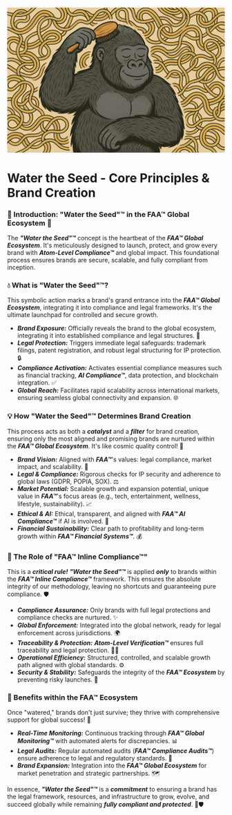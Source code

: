 ![Noodle_juice_gorilla_comb](Noodle_juice_gorilla_comb.png)
 
# Water the Seed - Core Principles & Brand Creation

### 🌱 Introduction: "Water the Seed"™ in the FAA™ Global Ecosystem 🚀

The ***"Water the Seed"™*** concept is the heartbeat of the ***FAA™ Global Ecosystem***. It's meticulously designed to launch, protect, and grow every brand with ***Atom-Level Compliance™*** and global impact. This foundational process ensures brands are secure, scalable, and fully compliant from inception.

### 💧 What is "Water the Seed"™?

This symbolic action marks a brand's grand entrance into the ***FAA™ Global Ecosystem***, integrating it into compliance and legal frameworks. It's the ultimate launchpad for controlled and secure growth.

* ***Brand Exposure:*** Officially reveals the brand to the global ecosystem, integrating it into established compliance and legal structures. 🌟
* ***Legal Protection:*** Triggers immediate legal safeguards: trademark filings, patent registration, and robust legal structuring for IP protection. 🔒
* ***Compliance Activation:*** Activates essential compliance measures such as financial tracking, ***AI Compliance™***, data protection, and blockchain integration. ✅
* ***Global Reach:*** Facilitates rapid scalability across international markets, ensuring seamless global connectivity and expansion. 🌐

### 💡 How "Water the Seed"™ Determines Brand Creation

This process acts as both a ***catalyst*** and a ***filter*** for brand creation, ensuring only the most aligned and promising brands are nurtured within the ***FAA™ Global Ecosystem***. It's like cosmic quality control! 🌌

* ***Brand Vision:*** Aligned with ***FAA™***'s values: legal compliance, market impact, and scalability. 🎯
* ***Legal & Compliance:*** Rigorous checks for IP security and adherence to global laws (GDPR, POPIA, SOX). ⚖️
* ***Market Potential:*** Scalable growth and expansion potential, unique value in ***FAA™***'s focus areas (e.g., tech, entertainment, wellness, lifestyle, sustainability). 📈
* ***Ethical & AI:*** Ethical, transparent, and aligned with ***FAA™ AI Compliance™*** if AI is involved. 🤖
* ***Financial Sustainability:*** Clear path to profitability and long-term growth within ***FAA™ Financial Systems™***. 💰

### 🔑 The Role of "FAA™ Inline Compliance™"

This is a ***critical rule!*** ***"Water the Seed"™*** is applied ***only*** to brands within the ***FAA™ Inline Compliance™*** framework. This ensures the absolute integrity of our methodology, leaving no shortcuts and guaranteeing pure compliance. 🛡️

* ***Compliance Assurance:*** Only brands with full legal protections and compliance checks are nurtured. ✨
* ***Global Enforcement:*** Integrated into the global network, ready for legal enforcement across jurisdictions. 🌍
* ***Traceability & Protection:*** ***Atom-Level Verification™*** ensures full traceability and legal protection. 🕵️‍♂️
* ***Operational Efficiency:*** Structured, controlled, and scalable growth path aligned with global standards. ⚙️
* ***Security & Stability:*** Safeguards the integrity of the ***FAA™ Ecosystem*** by preventing risky launches. 🔐

### 🌟 Benefits within the FAA™ Ecosystem

Once "watered," brands don't just survive; they thrive with comprehensive support for global success! 🚀

* ***Real-Time Monitoring:*** Continuous tracking through ***FAA™ Global Monitoring™*** with automated alerts for discrepancies. 📊
* ***Legal Audits:*** Regular automated audits (***FAA™ Compliance Audits™***) ensure adherence to legal and regulatory standards. 📜
* ***Brand Expansion:*** Integration into the ***FAA™ Global Ecosystem*** for market penetration and strategic partnerships. 🗺️

In essence, ***"Water the Seed"™*** is a ***commitment*** to ensuring a brand has the legal framework, resources, and infrastructure to grow, evolve, and succeed globally while remaining ***fully compliant and protected***. 🌱🛡️
